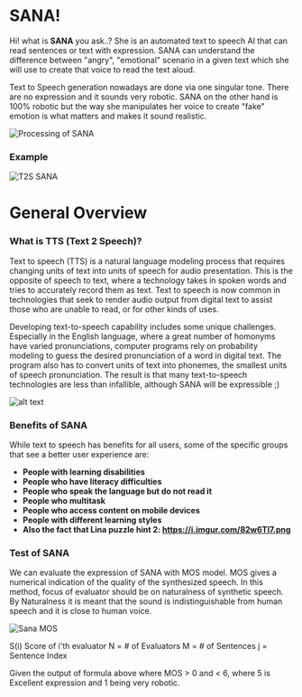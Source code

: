 # SANA!

Hi! what is **SANA** you ask..? She is an automated text to speech AI that can read sentences or text with expression. SANA can understand the difference between "angry", "emotional" scenario in a given text which she will use to create that voice to read the text aloud. 

Text to Speech generation nowadays are done via one singular tone. There are no expression and it sounds very robotic. SANA on the other hand is 100% robotic but the way she manipulates her voice to create "fake" emotion is what matters and makes it sound realistic.

![Processing of SANA](https://i.imgur.com/XjyOwqd.png)


### Example
![T2S SANA](https://i.imgur.com/nAwdzNp.png)

# General Overview

### What is TTS (Text 2 Speech)?
Text to speech (TTS) is a natural language modeling process that requires changing units of text into units of speech for audio presentation. This is the opposite of speech to text, where a technology takes in spoken words and tries to accurately record them as text. Text to speech is now common in technologies that seek to render audio output from digital text to assist those who are unable to read, or for other kinds of uses.

Developing text-to-speech capability includes some unique challenges. Especially in the English language, where a great number of homonyms have varied pronunciations, computer programs rely on probability modeling to guess the desired pronunciation of a word in digital text. The program also has to convert units of text into phonemes, the smallest units of speech pronunciation. The result is that many text-to-speech technologies are less than infallible, although SANA will be expressible ;)

![alt text](https://i.imgur.com/LOAbmcN.png)

### Benefits of SANA
While text to speech has benefits for all users, some of the specific groups that see a better user experience are:
- **People with learning disabilities**
- **People who have literacy difficulties**
- **People who speak the language but do not read it**
- **People who multitask**
- **People who access content on mobile devices**
- **People with different learning styles**
- **Also the fact that Lina puzzle hint 2: https://i.imgur.com/82w6TI7.png**

### Test of SANA
We can evaluate the expression of SANA with MOS model. MOS gives a numerical indication of the quality of the synthesized speech. In this method, focus of evaluator should be on naturalness of synthetic speech. By Naturalness it is meant that the sound is indistinguishable from human speech and it is close to human voice.

![Sana MOS](https://i.imgur.com/PDeCGAG.png)

S(i) Score of i'th evaluator 
N = # of Evaluators 
M = # of Sentences 
j = Sentence Index

Given the output of formula above where MOS > 0 and < 6, where 5 is Excellent expression and 1 being very robotic.
